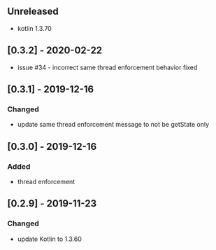 ## Unreleased
 - kotlin 1.3.70

## [0.3.2] - 2020-02-22
 - issue #34 - incorrect same thread enforcement behavior fixed

## [0.3.1] - 2019-12-16

### Changed
 - update same thread enforcement message to not be getState only

## [0.3.0] - 2019-12-16

### Added
 - thread enforcement

## [0.2.9] - 2019-11-23

### Changed 
 - update Kotlin to 1.3.60
